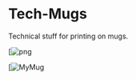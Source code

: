 # Tech-Mugs
Technical stuff for printing on mugs.




[![png](https://github.com/rali717/Mugs/raw/master/mug.png)




[![MyMug](https://raw.githubusercontent.com/rali717/Mugs/master/mug.jpg)




